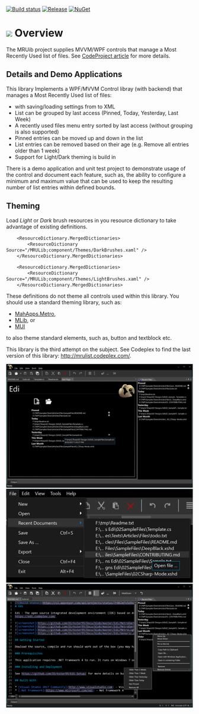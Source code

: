 [![Build status](https://ci.appveyor.com/api/projects/status/hs63uymamjh9p34u?svg=true)](https://ci.appveyor.com/project/Dirkster99/mrulib)
[![Release](https://img.shields.io/github/release/Dirkster99/MRULib.svg)](https://github.com/Dirkster99/MRULib/releases/latest)
[![NuGet](https://img.shields.io/nuget/dt/Dirkster.MRULib.svg)](http://nuget.org/packages/Dirkster.MRULib)
<h1><img src="https://github.com/Dirkster99/MRULib/blob/master/ProjectIcon.png?raw=true" height="64"/>&nbsp;Overview</h1>
The MRUib project supplies MVVM/WPF controls that manage a Most Recently Used list of files.
See <a href="https://www.codeproject.com/Articles/1202738/MRU-Most-Recently-Used-WPF-control">CodeProject article</a> for more details.

## Details and Demo Applications
This library Implements a WPF/MVVM Control libray (with backend) that manages a Most Recently Used list of files:
- with saving/loading settings from to XML
- List can be grouped by last access (Pinned, Today, Yesterday, Last Week)
- A recently used files menu entry sorted by last access (without grouping is also supported)
- Pinned entries can be moved up and down in the list
- List entries can be removed based on their age (e.g. Remove all entries older than 1 week)
- Support for Light/Dark theming is build in

There is a demo application and unit test project to demonstrate usage of the control
and document each feature, such as, the ability to configure a minimum and maximum value
that can be used to keep the resulting number of list entries within defined bounds.

## Theming

Load *Light* or *Dark* brush resources in you resource dictionary to take advantage of existing definitions.

```XAML
    <ResourceDictionary.MergedDictionaries>
        <ResourceDictionary Source="/MRULib;component/Themes/DarkBrushes.xaml" />
    </ResourceDictionary.MergedDictionaries>
```

```XAML
    <ResourceDictionary.MergedDictionaries>
        <ResourceDictionary Source="/MRULib;component/Themes/LightBrushes.xaml" />
    </ResourceDictionary.MergedDictionaries>
```

These definitions do not theme all controls used within this library. You should use a standard theming library, such as:
- [MahApps.Metro](https://github.com/MahApps/MahApps.Metro),
- [MLib](https://github.com/Dirkster99/MLib), or
- [MUI](https://github.com/firstfloorsoftware/mui)

to also theme standard elements, such as, button and textblock etc.

This library is the third attempt on the subject. See Codeplex to find the last version of this library:
http://mrulist.codeplex.com/.

![screenshot](https://github.com/Dirkster99/Docu/blob/master/Edi/StartPage.png?raw=true)
![screenshot](https://github.com/Dirkster99/Docu/blob/master/Edi/MU_MenuItems.png?raw=true)
![screenshot](https://github.com/Dirkster99/Docu/blob/master/Edi/Edi_MRU_ContextMenu.png?raw=true)
